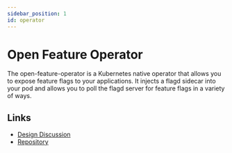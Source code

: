 ```yaml
---
sidebar_position: 1
id: operator
---
```


# Open Feature Operator

The open-feature-operator is a Kubernetes native operator that allows you to expose feature flags to your applications. It injects a flagd sidecar into your pod and allows you to poll the flagd server for feature flags in a variety of ways.

## Links

- [Design Discussion](https://github.com/open-feature/ofep/issues/1)
- [Repository](https://github.com/open-feature/open-feature-operator)
